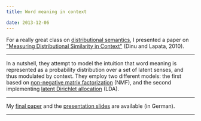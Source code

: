 ```yaml
---
title: Word meaning in context

date: 2013-12-06
---
```


For a really great class on [distributional semantics](http://en.wikipedia.org/wiki/Distributional_semantics), I presented a paper on ["Measuring Distributional Similarity in Context"](http://www.aclweb.org/anthology/D10-1113) (Dinu and Lapata, 2010).

---

In a nutshell, they attempt to model the intuition that word meaning is represented as a probability distribution over a set of latent senses, and thus modulated by context. They employ two different models: the first based on [non-negative matrix factorization](http://en.wikipedia.org/wiki/Non-negative_matrix_factorization) (NMF), and the second implementing [latent Dirichlet allocation](http://en.wikipedia.org/wiki/Latent_Dirichlet_allocation) (LDA).

---

My [final paper]({{site.url}}/files/dist_sem.pdf) and the [presentation slides]({{site.url}}/files/dinulapata.pdf) are available (in German).

---
